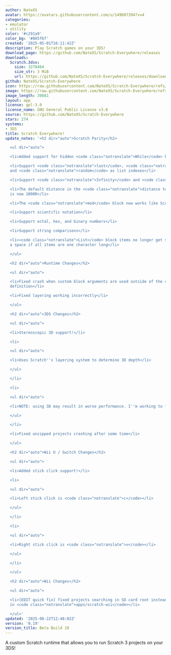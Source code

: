 ```yaml
---
author: NateXS
avatar: https://avatars.githubusercontent.com/u/149607394?v=4
categories:
- emulator
- utility
color: '#c291a9'
color_bg: '#805f6f'
created: '2025-05-01T16:11:42Z'
description: Play Scratch games on your 3DS!
download_page: https://github.com/NateXS/Scratch-Everywhere/releases
downloads:
  Scratch.3dsx:
    size: 3278464
    size_str: 3 MiB
    url: https://github.com/NateXS/Scratch-Everywhere/releases/download/0.19/Scratch.3dsx
github: NateXS/Scratch-Everywhere
icon: https://raw.githubusercontent.com/NateXS/Scratch-Everywhere/refs/heads/main/gfx/icon.png
image: https://raw.githubusercontent.com/NateXS/Scratch-Everywhere/refs/heads/main/gfx/logo.png
image_length: 39081
layout: app
license: gpl-3.0
license_name: GNU General Public License v3.0
source: https://github.com/NateXS/Scratch-Everywhere
stars: 274
systems:
- 3DS
title: Scratch Everywhere!
update_notes: '<h2 dir="auto">Scratch Parity</h2>

  <ul dir="auto">

  <li>Added support for hidden <code class="notranslate">While</code> block</li>

  <li>Support <code class="notranslate">last</code>, <code class="notranslate">all</code>,
  and <code class="notranslate">random</code> as list indexes</li>

  <li>Support <code class="notranslate">Infinity</code> and <code class="notranslate">-Infinity</code></li>

  <li>The default distance in the <code class="notranslate">distance to</code> block
  is now 10000</li>

  <li>The <code class="notranslate">mod</code> block now works like Scratch does</li>

  <li>Support scientific notation</li>

  <li>Support octal, hex, and binary numbers</li>

  <li>Support string comparisons</li>

  <li><code class="notranslate">List</code> block items no longer get separated by
  a space if all items are one character long</li>

  </ul>

  <h2 dir="auto">Runtime Changes</h2>

  <ul dir="auto">

  <li>Fixed crash when custom block arguments are used outside of the custom block
  definition</li>

  <li>Fixed layering working incorrectly</li>

  </ul>

  <h2 dir="auto">3DS Changes</h2>

  <ul dir="auto">

  <li>Stereoscopic 3D support!</li>

  <li>

  <ul dir="auto">

  <li>Uses Scratch''s layering system to determine 3D depth</li>

  </ul>

  </li>

  <li>

  <ul dir="auto">

  <li>NOTE: using 3D may result in worse performance. I''m working to fix this.</li>

  </ul>

  </li>

  <li>Fixed unzipped projects crashing after some time</li>

  </ul>

  <h2 dir="auto">Wii U / Switch Changes</h2>

  <ul dir="auto">

  <li>Added stick click support!</li>

  <li>

  <ul dir="auto">

  <li>Left stick click is <code class="notranslate">c</code></li>

  </ul>

  </li>

  <li>

  <ul dir="auto">

  <li>Right stick click is <code class="notranslate">v</code></li>

  </ul>

  </li>

  </ul>

  <h2 dir="auto">Wii Changes</h2>

  <ul dir="auto">

  <li>[EDIT quick fix] fixed projects searching in SD card root instead of searching
  in <code class="notranslate">apps/scratch-wii</code></li>

  </ul>'
updated: '2025-08-22T12:48:02Z'
version: '0.19'
version_title: Beta Build 19
---
```

A custom Scratch runtime that allows you to run Scratch 3 projects on your 3DS!